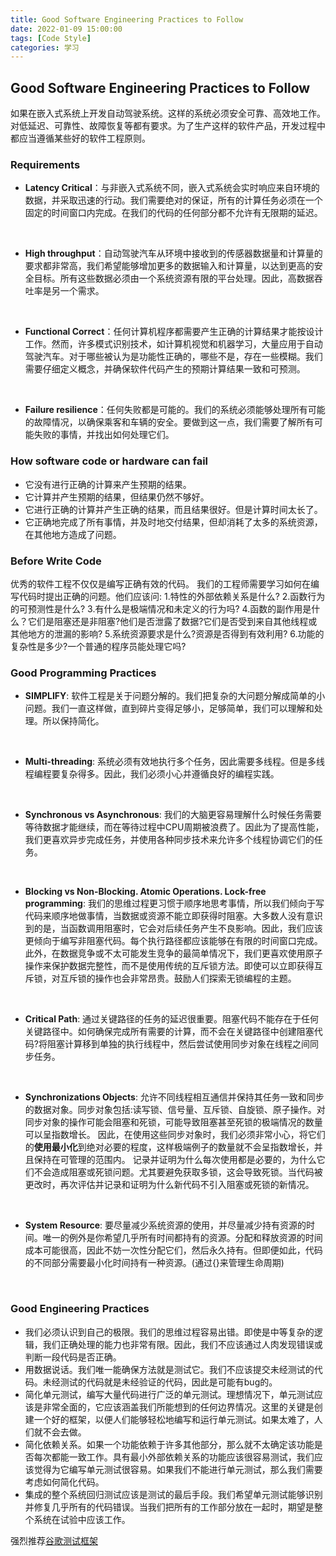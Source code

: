 ```yaml
---
title: Good Software Engineering Practices to Follow
date: 2022-01-09 15:00:00
tags: [Code Style]
categories: 学习
---
```


## Good Software Engineering Practices to Follow

如果在嵌入式系统上开发自动驾驶系统。这样的系统必须安全可靠、高效地工作。对低延迟、可靠性、故障恢复等都有要求。为了生产这样的软件产品，开发过程中都应当遵循某些好的软件工程原则。

<!-- more -->

### Requirements

* **Latency Critical**：与非嵌入式系统不同，嵌入式系统会实时响应来自环境的数据，并采取迅速的行动。我们需要绝对的保证，所有的计算任务必须在一个固定的时间窗口内完成。在我们的代码的任何部分都不允许有无限期的延迟。
<br>

* **High throughput**：自动驾驶汽车从环境中接收到的传感器数据量和计算量的要求都非常高，我们希望能够增加更多的数据输入和计算量，以达到更高的安全目标。所有这些数据必须由一个系统资源有限的平台处理。因此，高数据吞吐率是另一个需求。
<br>

* **Functional Correct**：任何计算机程序都需要产生正确的计算结果才能按设计工作。然而，许多模式识别技术，如计算机视觉和机器学习，大量应用于自动驾驶汽车。对于哪些被认为是功能性正确的，哪些不是，存在一些模糊。我们需要仔细定义概念，并确保软件代码产生的预期计算结果一致和可预测。
<br>

* **Failure resilience**：任何失败都是可能的。我们的系统必须能够处理所有可能的故障情况，以确保乘客和车辆的安全。要做到这一点，我们需要了解所有可能失败的事情，并找出如何处理它们。


### How software code or hardware can fail

- 它没有进行正确的计算来产生预期的结果。
- 它计算并产生预期的结果，但结果仍然不够好。
- 它进行正确的计算并产生正确的结果，而且结果很好。但是计算时间太长了。
- 它正确地完成了所有事情，并及时地交付结果，但却消耗了太多的系统资源，在其他地方造成了问题。 

### Before Write Code
 
优秀的软件工程不仅仅是编写正确有效的代码。 
我们的工程师需要学习如何在编写代码时提出正确的问题。他们应该问: 
1.特性的外部依赖关系是什么?
2.函数行为的可预测性是什么?
3.有什么是极端情况和未定义的行为吗?
4.函数的副作用是什么？它们是阻塞还是非阻塞?他们是否泄露了数据?它们是否受到来自其他线程或其他地方的泄漏的影响?
5.系统资源要求是什么?资源是否得到有效利用?
6.功能的复杂性是多少?一个普通的程序员能处理它吗? 


### Good Programming Practices

* **SIMPLIFY**: 软件工程是关于问题分解的。我们把复杂的大问题分解成简单的小问题。我们一直这样做，直到碎片变得足够小，足够简单，我们可以理解和处理。所以保持简化。
<br>

* **Multi-threading**: 系统必须有效地执行多个任务，因此需要多线程。但是多线程编程要复杂得多。因此，我们必须小心并遵循良好的编程实践。
<br>

* **Synchronous vs Asynchronous**: 我们的大脑更容易理解什么时候任务需要等待数据才能继续，而在等待过程中CPU周期被浪费了。因此为了提高性能，我们更喜欢异步完成任务，并使用各种同步技术来允许多个线程协调它们的任务。
<br>

* **Blocking vs Non-Blocking. Atomic Operations. Lock-free programming**: 我们的思维过程更习惯于顺序地思考事情，所以我们倾向于写代码来顺序地做事情，当数据或资源不能立即获得时阻塞。大多数人没有意识到的是，当函数调用阻塞时，它会对后续任务产生不良影响。因此，我们应该更倾向于编写非阻塞代码。每个执行路径都应该能够在有限的时间窗口完成。此外，在数据竞争或不太可能发生竞争的最简单情况下，我们更喜欢使用原子操作来保护数据完整性，而不是使用传统的互斥锁方法。即使可以立即获得互斥锁，对互斥锁的操作也会非常昂贵。鼓励人们探索无锁编程的主题。
<br>

* **Critical Path**: 通过关键路径的任务的延迟很重要。阻塞代码不能存在于任何关键路径中。如何确保完成所有需要的计算，而不会在关键路径中创建阻塞代码?将阻塞计算移到单独的执行线程中，然后尝试使用同步对象在线程之间同步任务。
<br>

* **Synchronizations Objects**: 允许不同线程相互通信并保持其任务一致和同步的数据对象。同步对象包括:读写锁、信号量、互斥锁、自旋锁、原子操作。对同步对象的操作可能会阻塞和死锁，可能导致阻塞甚至死锁的极端情况的数量可以呈指数增长。
因此，在使用这些同步对象时，我们必须非常小心，将它们的**使用最小化**到绝对必要的程度，这样极端例子的数量就不会呈指数增长，并且保持在可管理的范围内。 
记录并证明为什么每次使用都是必要的，为什么它们不会造成阻塞或死锁问题。尤其要避免获取多锁，这会导致死锁。当代码被更改时，再次评估并记录和证明为什么新代码不引入阻塞或死锁的新情况。
<br>

* **System Resource**: 要尽量减少系统资源的使用，并尽量减少持有资源的时间。唯一的例外是你希望几乎所有时间都持有的资源。分配和释放资源的时间成本可能很高，因此不妨一次性分配它们，然后永久持有。但即便如此，代码的不同部分需要最小化时间持有一种资源。(通过{}来管理生命周期)
<br>

### Good Engineering Practices
* 我们必须认识到自己的极限。我们的思维过程容易出错。即使是中等复杂的逻辑，我们正确处理的能力也非常有限。因此，我们不应该通过人肉发现错误或判断一段代码是否正确。
* 用数据说话。我们唯一能确保方法就是测试它。我们不应该提交未经测试的代码。未经测试的代码就是未经验证的代码，因此是可能有bug的。
* 简化单元测试，编写大量代码进行广泛的单元测试。理想情况下，单元测试应该是非常全面的，它应该涵盖我们所能想到的任何边界情况。这里的关键是创建一个好的框架，以便人们能够轻松地编写和运行单元测试。如果太难了，人们就不会去做。 
* 简化依赖关系。如果一个功能依赖于许多其他部分，那么就不太确定该功能是否每次都能一致工作。具有最小外部依赖关系的功能应该很容易测试，我们应该觉得为它编写单元测试很容易。如果我们不能进行单元测试，那么我们需要考虑如何简化代码。 
* 集成的整个系统回归测试应该是测试的最后手段。我们希望单元测试能够识别并修复几乎所有的代码错误。当我们把所有的工作部分放在一起时，期望是整个系统在试验中应该工作。 

强烈推荐[谷歌测试框架](https://google.github.io/googletest/)